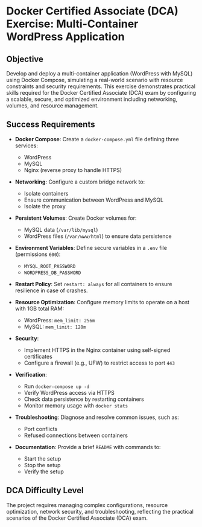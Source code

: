 # Docker Certified Associate (DCA) Exercise: Multi-Container WordPress Application

## Objective
Develop and deploy a multi-container application (WordPress with MySQL) using Docker Compose, simulating a real-world scenario with resource constraints and security requirements. This exercise demonstrates practical skills required for the Docker Certified Associate (DCA) exam by configuring a scalable, secure, and optimized environment including networking, volumes, and resource management.

## Success Requirements

- **Docker Compose**: Create a `docker-compose.yml` file defining three services:
  - WordPress
  - MySQL
  - Nginx (reverse proxy to handle HTTPS)

- **Networking**: Configure a custom bridge network to:
  - Isolate containers
  - Ensure communication between WordPress and MySQL
  - Isolate the proxy

- **Persistent Volumes**: Create Docker volumes for:
  - MySQL data (`/var/lib/mysql`)
  - WordPress files (`/var/www/html`) to ensure data persistence

- **Environment Variables**: Define secure variables in a `.env` file (permissions `600`):
  - `MYSQL_ROOT_PASSWORD`
  - `WORDPRESS_DB_PASSWORD`

- **Restart Policy**: Set `restart: always` for all containers to ensure resilience in case of crashes.

- **Resource Optimization**: Configure memory limits to operate on a host with 1GB total RAM:
  - WordPress: `mem_limit: 256m`
  - MySQL: `mem_limit: 128m`

- **Security**:
  - Implement HTTPS in the Nginx container using self-signed certificates
  - Configure a firewall (e.g., UFW) to restrict access to port `443`

- **Verification**:
  - Run `docker-compose up -d`
  - Verify WordPress access via HTTPS
  - Check data persistence by restarting containers
  - Monitor memory usage with `docker stats`

- **Troubleshooting**: Diagnose and resolve common issues, such as:
  - Port conflicts
  - Refused connections between containers

- **Documentation**: Provide a brief `README` with commands to:
  - Start the setup
  - Stop the setup
  - Verify the setup

## DCA Difficulty Level
The project requires managing complex configurations, resource optimization, network security, and troubleshooting, reflecting the practical scenarios of the Docker Certified Associate (DCA) exam.